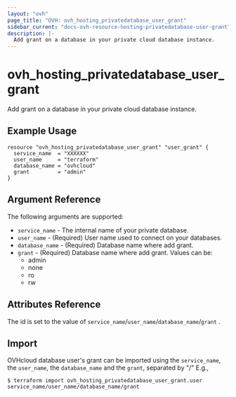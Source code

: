 ```yaml
---
layout: "ovh"
page_title: "OVH: ovh_hosting_privatedatabase_user_grant"
sidebar_current: "docs-ovh-resource-hosting-privatedatabase-user-grant"
description: |-
  Add grant on a database in your private cloud database instance.
---
```


# ovh_hosting_privatedatabase_user_grant

Add grant on a database in your private cloud database instance.

## Example Usage

```hcl
resource "ovh_hosting_privatedatabase_user_grant" "user_grant" {
  service_name  = "XXXXXX"
  user_name     = "terraform"
  database_name = "ovhcloud"
  grant         = "admin"
}
```

## Argument Reference

The following arguments are supported:

* `service_name` - The internal name of your private database.
* `user_name` - (Required) User name used to connect on your databases.
* `database_name` - (Required) Database name where add grant.
* `grant` - (Required) Database name where add grant. Values can be: 
  - admin
  - none
  - ro
  - rw

## Attributes Reference

The id is set to the value of `service_name`/`user_name`/`database_name`/`grant` .

## Import

OVHcloud database user's grant can be imported using the `service_name`, the `user_name`, the `database_name` and the `grant`, separated by "/" E.g.,

```
$ terraform import ovh_hosting_privatedatabase_user_grant.user service_name/user_name/database_name/grant
```